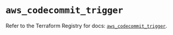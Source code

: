 # `aws_codecommit_trigger`

Refer to the Terraform Registry for docs: [`aws_codecommit_trigger`](https://registry.terraform.io/providers/hashicorp/aws/5.94.0/docs/resources/codecommit_trigger).
